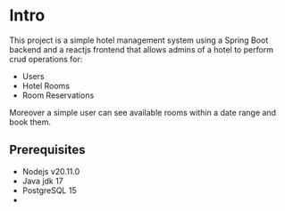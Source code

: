 # Intro
This project is a simple hotel management system using a Spring Boot backend and a reactjs frontend that allows admins of a hotel to perform crud operations for: 
* Users
* Hotel Rooms
* Room Reservations

Moreover a simple user can see available rooms within a date range and book them.

## Prerequisites
* Nodejs v20.11.0 
* Java jdk 17
* PostgreSQL 15
* 
